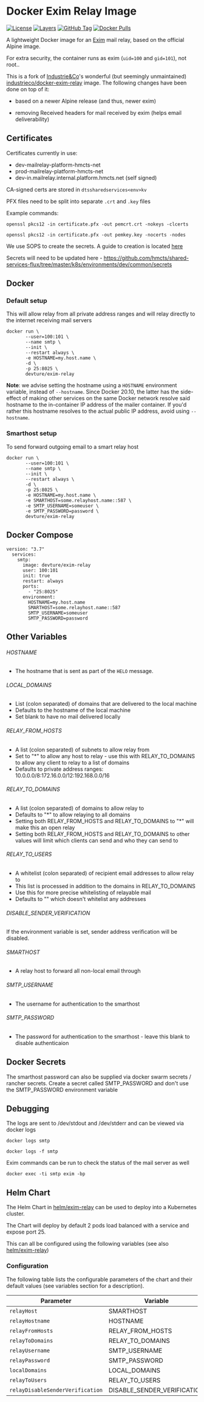 # Docker Exim Relay Image

[![License](https://img.shields.io/badge/License-Apache%202.0-blue.svg)](https://opensource.org/licenses/Apache-2.0) [![Layers](https://images.microbadger.com/badges/image/devture/exim-relay.svg)](https://microbadger.com/images/devture/exim-relay/) [![GitHub Tag](https://img.shields.io/github/tag/devture/exim-relay.svg)](https://registry.hub.docker.com/u/devture/exim-relay/) [![Docker Pulls](https://img.shields.io/docker/pulls/devture/exim-relay.svg)](https://registry.hub.docker.com/u/devture/exim-relay/)

A lightweight Docker image for an [Exim](https://www.exim.org/) mail relay, based on the official Alpine image.

For extra security, the container runs as exim (`uid=100` and `gid=101`), not root..

This is a fork of [Industrie&Co](https://github.com/industrieco)'s wonderful (but seemingly unmaintained) [industrieco/docker-exim-relay](https://github.com/industrieco/docker-exim-relay) image.
The following changes have been done on top of it:

- based on a newer Alpine release (and thus, newer exim)

- removing Received headers for mail received by exim (helps email deliverability)

## Certificates

Certificates currently in use:

- dev-mailrelay-platform-hmcts-net
- prod-mailrelay-platform-hmcts-net
- dev-in.mailrelay.internal.platform.hmcts.net (self signed)

CA-signed certs are stored in `dtssharedservices<env>kv`

PFX files need to be split into separate `.crt` and `.key` files

Example commands:
```
openssl pkcs12 -in certificate.pfx -out pemcrt.crt -nokeys -clcerts

openssl pkcs12 -in certificate.pfx -out pemkey.key -nocerts -nodes
```
We use SOPS to create the secrets. A guide to creation is located [here](https://tools.hmcts.net/confluence/pages/viewpage.action?pageId=1407976401#id-%5BHowTo%5DAKSPatternDeployment-SecretsSOPSEncryption)

Secrets will need to be updated here - https://github.com/hmcts/shared-services-flux/tree/master/k8s/environments/dev/common/secrets

## Docker

### Default setup

This will allow relay from all private address ranges and will relay directly to the internet receiving mail servers

```
docker run \
       --user=100:101 \
       --name smtp \
       --init \
       --restart always \
       -e HOSTNAME=my.host.name \
       -d \
       -p 25:8025 \
       devture/exim-relay
```

**Note**: we advise setting the hostname using a `HOSTNAME` environment variable, instead of `--hostname`. Since Docker 20.10, the latter has the side-effect of making other services on the same Docker network resolve said hostname to the in-container IP address of the mailer container. If you'd rather this hostname resolves to the actual public IP address, avoid using `--hostname`.


### Smarthost setup

To send forward outgoing email to a smart relay host

```
docker run \
       --user=100:101 \
       --name smtp \
       --init \
       --restart always \
       -d \
       -p 25:8025 \
       -e HOSTNAME=my.host.name \
       -e SMARTHOST=some.relayhost.name::587 \
       -e SMTP_USERNAME=someuser \
       -e SMTP_PASSWORD=password \
       devture/exim-relay
```

## Docker Compose

```
version: "3.7"
  services:
    smtp:
      image: devture/exim-relay
      user: 100:101
      init: true
      restart: always
      ports:
        - "25:8025"
      environment:
        HOSTNAME=my.host.name
        SMARTHOST=some.relayhost.name::587
        SMTP_USERNAME=someuser
        SMTP_PASSWORD=password
```

## Other Variables

###### HOSTNAME

* The hostname that is sent as part of the `HELO` message.

###### LOCAL_DOMAINS

* List (colon separated) of domains that are delivered to the local machine
* Defaults to the hostname of the local machine
* Set blank to have no mail delivered locally

###### RELAY_FROM_HOSTS

* A list (colon separated) of subnets to allow relay from
* Set to "\*" to allow any host to relay - use this with RELAY_TO_DOMAINS to allow any client to relay to a list of domains
* Defaults to private address ranges: 10.0.0.0/8:172.16.0.0/12:192.168.0.0/16

###### RELAY_TO_DOMAINS

* A list (colon separated) of domains to allow relay to
* Defaults to "\*" to allow relaying to all domains
* Setting both RELAY_FROM_HOSTS and RELAY_TO_DOMAINS to "\*" will make this an open relay
* Setting both RELAY_FROM_HOSTS and RELAY_TO_DOMAINS to other values will limit which clients can send and who they can send to

###### RELAY_TO_USERS

* A whitelist (colon separated) of recipient email addresses to allow relay to
* This list is processed in addition to the domains in RELAY_TO_DOMAINS
* Use this for more precise whitelisting of relayable mail
* Defaults to "" which doesn't whitelist any addresses

###### DISABLE_SENDER_VERIFICATION

If the environment variable is set, sender address verification will be disabled.

###### SMARTHOST

* A relay host to forward all non-local email through

###### SMTP_USERNAME

* The username for authentication to the smarthost

###### SMTP_PASSWORD

* The password for authentication to the smarthost - leave this blank to disable authenticaion


## Docker Secrets

The smarthost password can also be supplied via docker swarm secrets / rancher secrets.  Create a secret called SMTP_PASSWORD and don't use the SMTP_PASSWORD environment variable

## Debugging

The logs are sent to /dev/stdout and /dev/stderr and can be viewed via docker logs

```shell
docker logs smtp
```

```shell
docker logs -f smtp
```

Exim commands can be run to check the status of the mail server as well

```shell
docker exec -ti smtp exim -bp
```

## Helm Chart
The Helm Chart in [helm/exim-relay](helm/exim-relay) can be used to deploy into a Kubernetes cluster.

The Chart will deploy by default 2 pods load balanced with a service and expose port 25.

This can all be configured using the following variables (see also [helm/exim-relay](helm/exim-relay))

### Configuration

The following table lists the configurable parameters of the chart and their default values (see variables section for a description).

| Parameter                  | Variable         | Location | Default  |
| -------------------------- | ---------------- | -------- | -------- |
| `relayHost`                | SMARTHOST        |  `CSI`  | `smtp.example.com::587` |
| `relayHostname`            | HOSTNAME         |  `CSI`  | `my.host.local` |
| `relayFromHosts`           | RELAY_FROM_HOSTS |  `CSI`  | `10.0.0.0/8,127.0.0.0/8,172.17.0.0/16,192.0.0.0/8` |
| `relayToDomains`           | RELAY_TO_DOMAINS |  `CSI`  | `*` |
| `relayUsername`            | SMTP_USERNAME    |  `SOPS` | `relayuser` |
| `relayPassword`            | SMTP_PASSWORD    |  `SOPS` | `relaypassword` |
| `localDomains`             | LOCAL_DOMAINS    |  `SOPS` | `` |
| `relayToUsers`             | RELAY_TO_USERS   |  `SOPS` | `` |
| `relayDisableSenderVerification` | DISABLE_SENDER_VERIFICATION | `YAML` | `false` |
